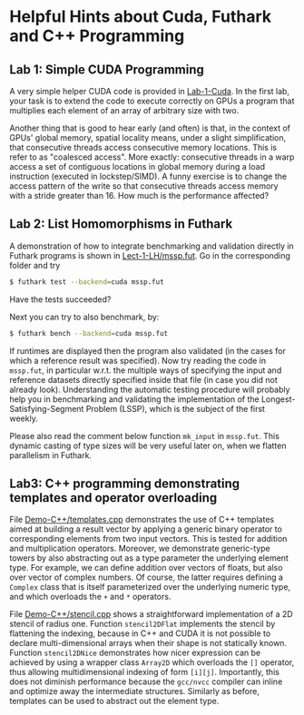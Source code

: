 # Helpful Hints about Cuda, Futhark and C++ Programming

## Lab 1: Simple CUDA Programming

A very simple helper CUDA code is provided in [Lab-1-Cuda](Lab-1-Cuda). In the first lab, your task is to extend the code to execute correctly on GPUs a program that multiplies each element of an array of arbitrary size with two.

Another thing that is good to hear early (and often) is that, in the context of GPUs' global memory, spatial locality means, under a slight simplification, that consecutive threads access consecutive memory locations. This is refer to as "coalesced access". More exactly: consecutive threads in a warp access a set of contiguous locations in global memory during a load instruction (executed in lockstep/SIMD). A funny exercise is to change the access pattern of the write so that consecutive threads access memory with a stride greater than 16. How much is the performance affected?

## Lab 2: List Homomorphisms in Futhark

A demonstration of how to integrate benchmarking and validation directly in Futhark programs is shown in [Lect-1-LH/mssp.fut](Lect-1-LH/mssp.fut). Go in the corresponding folder and try

```bash
$ futhark test --backend=cuda mssp.fut
```

Have the tests succeeded?

Next you can try to also benchmark, by:

```bash
$ futhark bench --backend=cuda mssp.fut
```

If runtimes are displayed then the program also validated (in the cases for which a reference result was specified). Now try reading the code in `mssp.fut`, in particular w.r.t. the multiple ways of specifying the input and reference datasets directly specified inside that file (in case you did not already look).   Understanding the automatic testing procedure will probably help you in benchmarking and validating the implementation of the Longest-Satisfying-Segment Problem (LSSP), which is the subject of the first weekly. 

Please also read the comment below function `mk_input` in `mssp.fut`. This dynamic casting of type sizes will be very useful later on, when we flatten parallelism in Futhark.

## Lab3: C++ programming demonstrating templates and operator overloading

File [Demo-C++/templates.cpp](Demo-C++/templates.cpp) demonstrates the use of C++ templates aimed at building a result vector by applying a generic binary operator to corresponding elements from two input vectors. This is tested for addition and multiplication operators. Moreover, we demonstrate generic-type towers by also abstracting out as a type parameter the underlying element type. For example, we can define addition over vectors of floats, but also over vector of complex numbers. Of course, the latter requires defining a `Complex` class that is itself parameterized over the underlying numeric type, and which overloads the `+` and `*` operators.

File [Demo-C++/stencil.cpp](Demo-C++/stencil.cpp) shows a straightforward implementation of a 2D stencil of radius one. Function `stencil2DFlat` implements the stencil by flattening the indexing, because in C++ and CUDA it is not possible to declare multi-dimensional arrays when their shape is not statically known. Function `stencil2DNice` demonstrates how nicer expression can be achieved by using a wrapper class `Array2D` which overloads the `[]` operator, thus allowing multidimensional indexing of form `[i][j]`. Importantly, this does not diminish performance because the `gcc/nvcc` compiler can inline and optimize away the intermediate structures. Similarly as before, templates can be used to abstract out the element type. 
